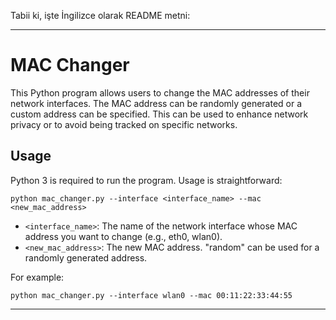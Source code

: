 Tabii ki, işte İngilizce olarak README metni:

---

# MAC Changer

This Python program allows users to change the MAC addresses of their network interfaces. The MAC address can be randomly generated or a custom address can be specified. This can be used to enhance network privacy or to avoid being tracked on specific networks.

## Usage

Python 3 is required to run the program. Usage is straightforward:

```
python mac_changer.py --interface <interface_name> --mac <new_mac_address>
```

- `<interface_name>`: The name of the network interface whose MAC address you want to change (e.g., eth0, wlan0).
- `<new_mac_address>`: The new MAC address. "random" can be used for a randomly generated address.

For example:

```
python mac_changer.py --interface wlan0 --mac 00:11:22:33:44:55
```
---
